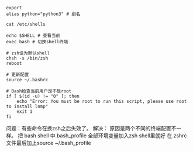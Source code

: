 ```shell
export 
alias python="python3" # 别名

cat /etc/shells

echo $SHELL # 查看当前
exec bash # 切换shell终端

# zsh设为默认shell
chsh -s /bin/zsh
reboot

# 更新配置
source ~/.bashrc

# Bash检查当前用户是不是root
if [ $(id -u) != "0" ]; then
    echo "Error: You must be root to run this script, please use root to install lnmp"
    exit 1
fi
```

问题：有些命令在换zsh之后失效了。
解决：
原因是两个不同的终端配置不一样。
把 bash shell 中.bash_profile 全部环境变量加入zsh shell里就好
在.zshrc文件最后加上source ~/.bash_profile